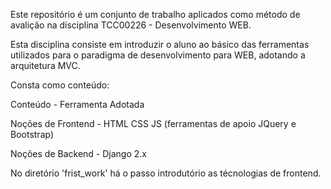 Este repositório é um conjunto de trabalho aplicados como método de avalição na disciplina
TCC00226 - Desenvolvimento WEB.

Esta disciplina consiste em introduzir o aluno ao básico das ferramentas utilizados para 
o paradigma de desenvolvimento para WEB, adotando a arquitetura MVC.


Consta como conteúdo:

Conteúdo           - Ferramenta Adotada

Noções de Frontend - HTML CSS JS (ferramentas de apoio JQuery e Bootstrap)

Noções de Backend  - Django 2.x

No diretório 'frist_work' há o passo introdutório as técnologias de frontend.

 
